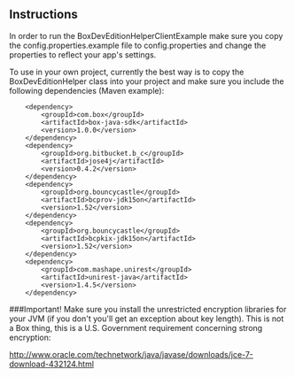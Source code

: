 ## Instructions
In order to run the BoxDevEditionHelperClientExample make sure you copy the config.properties.example file to config.properties and change the properties to reflect your app's settings.

To use in your own project, currently the best way is to copy the BoxDevEditionHelper class into your project and make sure you include the following dependencies (Maven example):

```maven
	<dependency>
	    <groupId>com.box</groupId>
	    <artifactId>box-java-sdk</artifactId>
	    <version>1.0.0</version>
	</dependency>
	<dependency>
	    <groupId>org.bitbucket.b_c</groupId>
	    <artifactId>jose4j</artifactId>
	    <version>0.4.2</version>
	</dependency>
	<dependency>
		<groupId>org.bouncycastle</groupId>
		<artifactId>bcprov-jdk15on</artifactId>
		<version>1.52</version>
	</dependency>
	<dependency>
		<groupId>org.bouncycastle</groupId>
		<artifactId>bcpkix-jdk15on</artifactId>
		<version>1.52</version>
	</dependency>
	<dependency>
	    <groupId>com.mashape.unirest</groupId>
	    <artifactId>unirest-java</artifactId>
	    <version>1.4.5</version>
	</dependency>
```
###Important!
Make sure you install the unrestricted encryption libraries for your JVM (if you don't you'll get an exception about key length).  This is not a Box thing, this is a U.S. Government requirement concerning strong encryption:

http://www.oracle.com/technetwork/java/javase/downloads/jce-7-download-432124.html
